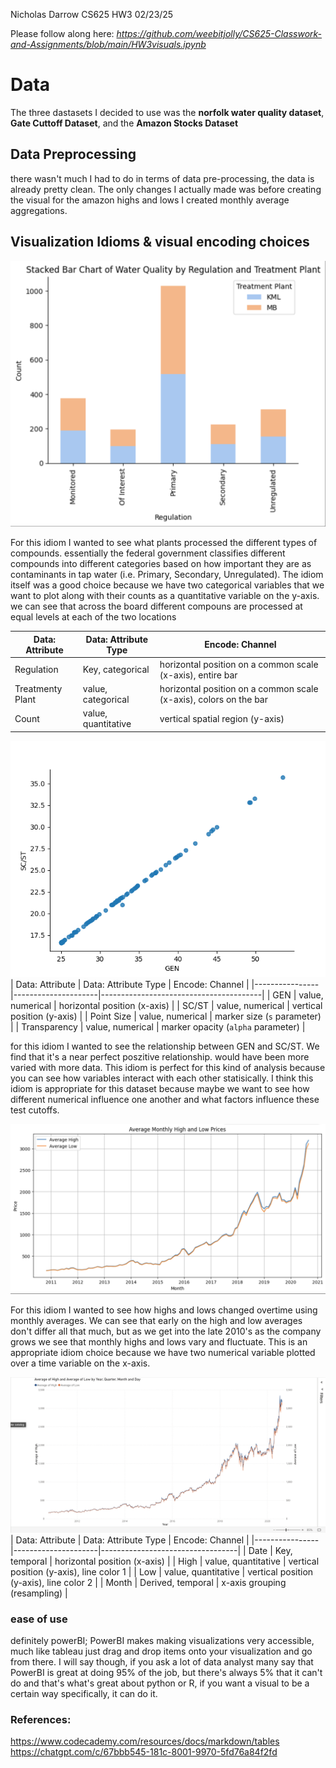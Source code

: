 Nicholas Darrow
CS625 HW3
02/23/25

Please follow along here: *https://github.com/weebitjolly/CS625-Classwork-and-Assignments/blob/main/HW3visuals.ipynb* 

# Data
The three dastasets I decided to use was the **norfolk water quality dataset**, **Gate Cuttoff Dataset**, and the **Amazon Stocks Dataset**

## Data Preprocessing
there wasn't much I had to do in terms of data pre-processing, the data is already pretty clean. The only changes I actually made was before creating the visual for the amazon highs and lows I created monthly average aggregations.

## Visualization Idioms & visual encoding choices

![Alt text](https://github.com/weebitjolly/CS625-Classwork-and-Assignments/blob/main/Screenshot%202025-02-23%20at%2019.19.21.png)

For this idiom I wanted to see what plants processed the different types of compounds. essentially the federal government classifies different compounds into different categories based on how important they are as contaminants in tap water (i.e. Primary, Secondary, Unregulated). The idiom itself was a good choice because we have two categorical variables that we want to plot along with their counts as a quantitative variable on the y-axis. we can see that across the board different compouns are processed at equal levels at each of the two locations

| Data: Attribute  | Data: Attribute Type |  Encode: Channel                                                   |
| ---------------  | -------------------- | -------------------------------------------------------------------| 
| Regulation       | Key, categorical     | horizontal position on a common scale (x-axis), entire bar         |
| Treatmenty Plant | value, categorical   | horizontal position on a common scale (x-axis), colors on the bar  |
| Count            | value, quantitative  | vertical spatial region (y-axis)                                   |


![Alt text](https://github.com/weebitjolly/CS625-Classwork-and-Assignments/blob/main/gate.png)
| Data: Attribute | Data: Attribute Type | Encode: Channel                        |
|----------------|---------------------|----------------------------------------|
| GEN           | value, numerical     | horizontal position (x-axis)          |
| SC/ST         | value, numerical     | vertical position (y-axis)            |
| Point Size    | value, numerical     | marker size (`s` parameter)           |
| Transparency  | value, numerical     | marker opacity (`alpha` parameter)    |

for this idiom I wanted to see the relationship between GEN and SC/ST. We find that it's a near perfect poszitive relationship. would have been more varied with more data. This idiom is perfect for this kind of analysis because you can see how variables interact with each other statisically. I think this idiom is appropriate for this dataset because maybe we want to see how different numerical influence one another and what factors influence these test cutoffs.


![Alt text](https://github.com/weebitjolly/CS625-Classwork-and-Assignments/blob/main/Screenshot%202025-02-23%20at%2019.19.52.png)

For this idiom I wanted to see how highs and lows changed overtime using monthly averages. We can see that early on the high and low averages don't differ all that much, but as we get into the late 2010's as the company grows we see that monthly highs and lows vary and fluctuate. This is an appropriate idiom choice because we have two numerical variable plotted over a time variable on the x-axis.

![Alt text](https://github.com/weebitjolly/CS625-Classwork-and-Assignments/blob/main/Screenshot%202025-02-23%20at%2019.21.32.png)
| Data: Attribute | Data: Attribute Type  | Encode: Channel                  |
|----------------|---------------------|----------------------------------|
| Date          | Key, temporal        | horizontal position (x-axis)    |
| High          | value, quantitative  | vertical position (y-axis), line color 1 |
| Low           | value, quantitative  | vertical position (y-axis), line color 2 |
| Month         | Derived, temporal    | x-axis grouping (resampling)    |

### ease of use 
definitely powerBI; PowerBI makes making visualizations very accessible, much like tableau just drag and drop items onto your visualization and go from there. I will say though, if you ask a lot of data analyst many say that PowerBI is great at doing 95% of the job, but there's always 5% that it can't do and that's what's great about python or R, if you want a visual to be a certain way specifically, it can do it.

### References:
https://www.codecademy.com/resources/docs/markdown/tables
https://chatgpt.com/c/67bbb545-181c-8001-9970-5fd76a84f2fd




